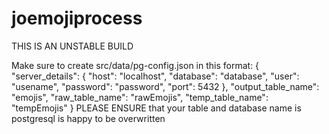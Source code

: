 # joemojiprocess

THIS IS AN UNSTABLE BUILD

Make sure to create src/data/pg-config.json in this format:
{
    "server_details": {
        "host": "localhost",
        "database": "database",
        "user": "usename",
        "password": "password",
        "port": 5432
    },
    "output_table_name": "emojis",
    "raw_table_name": "rawEmojis",
    "temp_table_name": "tempEmojis"
}
PLEASE ENSURE that your table and database name is postgresql is happy to be overwritten